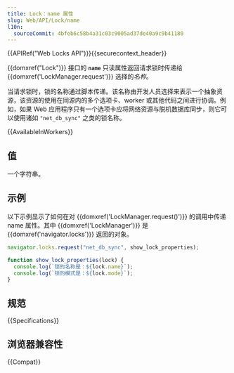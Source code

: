 ```yaml
---
title: Lock：name 属性
slug: Web/API/Lock/name
l10n:
  sourceCommit: 4bfeb6c58b4a31c03c9005ad37de40a9c9b41180
---
```


{{APIRef("Web Locks API")}}{{securecontext_header}}

{{domxref("Lock")}} 接口的 **`name`** 只读属性返回请求锁时传递给 {{domxref('LockManager.request')}} 选择的*名称*。

当请求锁时，锁的名称通过脚本传递。该名称由开发人员选择来表示一个抽象资源，该资源的使用在同源内的多个选项卡、worker 或其他代码之间进行协调。例如，如果 Web 应用程序只有一个选项卡应将网络资源与脱机数据库同步，则它可以使用诸如 `"net_db_sync"` 之类的锁名称。

{{AvailableInWorkers}}

## 值

一个字符串。

## 示例

以下示例显示了如何在对 {{domxref('LockManager.request()')}} 的调用中传递 name 属性。其中 {{domxref('LockManager')}} 是 {{domxref('navigator.locks')}} 返回的对象。

```js
navigator.locks.request("net_db_sync", show_lock_properties);

function show_lock_properties(lock) {
  console.log(`锁的名称是：${lock.name}`);
  console.log(`锁的模式是：${lock.mode}`);
}
```

## 规范

{{Specifications}}

## 浏览器兼容性

{{Compat}}
